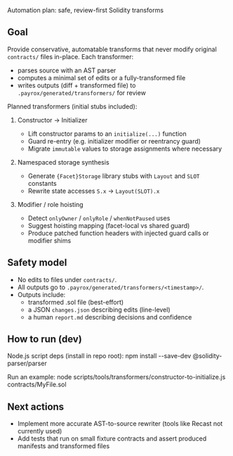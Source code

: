 Automation plan: safe, review-first Solidity transforms

## Goal

Provide conservative, automatable transforms that never modify original `contracts/` files in-place.
Each transformer:

- parses source with an AST parser
- computes a minimal set of edits or a fully-transformed file
- writes outputs (diff + transformed file) to `.payrox/generated/transformers/` for review

Planned transformers (initial stubs included):

1. Constructor → Initializer
   - Lift constructor params to an `initialize(...)` function
   - Guard re-entry (e.g. initializer modifier or reentrancy guard)
   - Migrate `immutable` values to storage assignments where necessary

2. Namespaced storage synthesis
   - Generate `{Facet}Storage` library stubs with `Layout` and `SLOT` constants
   - Rewrite state accesses `S.x` → `Layout(SLOT).x`

3. Modifier / role hoisting
   - Detect `onlyOwner` / `onlyRole` / `whenNotPaused` uses
   - Suggest hoisting mapping (facet-local vs shared guard)
   - Produce patched function headers with injected guard calls or modifier shims

## Safety model

- No edits to files under `contracts/`.
- All outputs go to `.payrox/generated/transformers/<timestamp>/`.
- Outputs include:
  - transformed .sol file (best-effort)
  - a JSON `changes.json` describing edits (line-level)
  - a human `report.md` describing decisions and confidence

## How to run (dev)

Node.js script deps (install in repo root):
npm install --save-dev @solidity-parser/parser

Run an example:
node scripts/tools/transformers/constructor-to-initialize.js contracts/MyFile.sol

## Next actions

- Implement more accurate AST-to-source rewriter (tools like Recast not currently used)
- Add tests that run on small fixture contracts and assert produced manifests and transformed files

